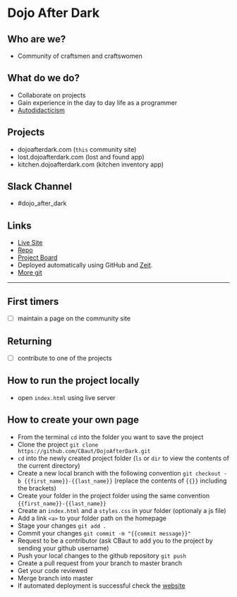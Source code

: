 # Dojo After Dark

## Who are we?

- Community of craftsmen and craftswomen

## What do we do?

- Collaborate on projects
- Gain experience in the day to day life as a programmer
- [Autodidacticism](https://en.wikipedia.org/wiki/Autodidacticism)

## Projects

- dojoafterdark.com (`this` community site)
- lost.dojoafterdark.com (lost and found app)
- kitchen.dojoafterdark.com (kitchen inventory app)

## Slack Channel

- #dojo_after_dark

## Links

- [Live Site](https://dojoafterdark.com/)
- [Repo](https://github.com/CBaut/DojoAfterDark)
- [Project Board](https://github.com/CBaut/DojoAfterDark/projects/1)
- Deployed automatically using GitHub and [Zeit](zeit.co).
- [More git](https://github.com/TheCodingDojo/student_md_docs/blob/master/CA-OC/github/cheat_sheet.md)

---

## First timers

- [ ] maintain a page on the community site

## Returning

- [ ] contribute to one of the projects

## How to run the project locally

- open `index.html` using live server

## How to create your own page

- From the terminal `cd` into the folder you want to save the project
- Clone the project `git clone https://github.com/CBaut/DojoAfterDark.git`
- `cd` into the newly created project folder (`ls` or `dir` to view the contents of the current directory)
- Create a new local branch with the following convention `git checkout -b {{first_name}}-{{last_name}}` (replace the contents of `{{}}` including the brackets)
- Create your folder in the project folder using the same convention `{{first_name}}-{{last_name}}`
- Create an `index.html` and a `styles.css` in your folder (optionaly a js file)
- Add a link `<a>` to your folder path on the homepage
- Stage your changes `git add .`
- Commit your changes `git commit -m "{{commit message}}"`
- Request to be a contributor (ask CBaut to add you to the project by sending your github username)
- Push your local changes to the github repository `git push`
- Create a pull request from your branch to master branch
- Get your code reviewed
- Merge branch into master
- If automated deployment is successful check the [website](https://dojoafterdark.com/)

